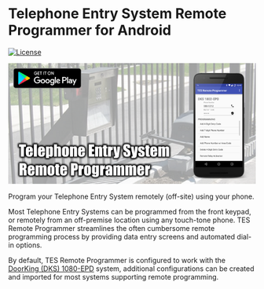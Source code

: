 # Telephone Entry System Remote Programmer for Android

[![License](https://img.shields.io/badge/License-Apache%202.0-blue.svg)](https://opensource.org/licenses/Apache-2.0)

[![TES Remote Programmer](images/github_graphic.png)](http://mobile.thauvin.net/android/)

Program your Telephone Entry System remotely (off-site) using your phone.

Most Telephone Entry Systems can be programmed from the front keypad, or remotely from an off-premise location using any touch-tone phone. TES Remote Programmer streamlines the often cumbersome remote programming process by providing data entry screens and automated dial-in options.

By default, TES Remote Programmer is configured to work with the [DoorKing (DKS) 1080-EPD](http://www.doorking.com/telephone/1802-entry-system) system, additional configurations can be created and imported for most systems supporting remote programming.
